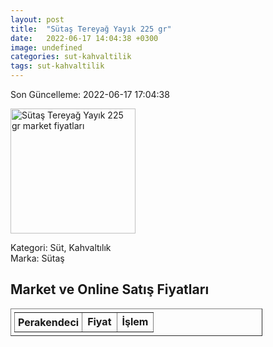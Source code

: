 ```yaml
---
layout: post
title:  "Sütaş Tereyağ Yayık 225 gr"
date:   2022-06-17 14:04:38 +0300
image: undefined
categories: sut-kahvaltilik
tags: sut-kahvaltilik
---
```


Son Güncelleme: 2022-06-17 17:04:38

<img src="undefined" width="200" alt="Sütaş Tereyağ Yayık 225 gr market fiyatları" />

Kategori: Süt, Kahvaltılık
<br />
Marka: Sütaş

<h2>Market ve Online Satış Fiyatları</h2>

<table border="1" style="padding: 5px;width:80%;">
  <tr>
    <td style="padding: 5px;"><strong>Perakendeci</strong></td>
    <td><strong>Fiyat</strong></td>
    <td><strong>İşlem</strong></td>
  </tr>
  
</table>
